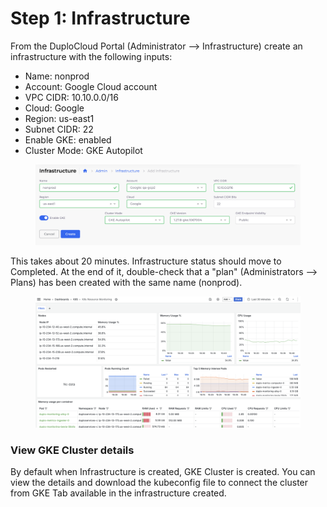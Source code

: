 # Step 1: Infrastructure

From the DuploCloud Portal (Administrator --> Infrastructure) create an infrastructure with the following inputs:

* Name: nonprod
* Account: Google Cloud account
* VPC CIDR: 10.10.0.0/16
* Cloud: Google
* Region: us-east1
* Subnet CIDR: 22
* Enable GKE: enabled
* Cluster Mode: GKE Autopilot



<figure><img src="../../.gitbook/assets/Screenshot 2024-02-12 at 5.08.04 PM.png" alt=""><figcaption></figcaption></figure>

This takes about 20 minutes.  Infrastructure status should move to Completed. At the end of it, double-check that a "plan" (Administrators --> Plans) has been created with the same name (nonprod).

<figure><img src="../../.gitbook/assets/image (4) (1).png" alt=""><figcaption></figcaption></figure>

### View GKE Cluster details

By default when Infrastructure is created, GKE Cluster is created. You can view the details and download the kubeconfig file to connect the cluster from GKE Tab available in the infrastructure created.

<figure><img src="../../.gitbook/assets/image (23) (3).png" alt=""><figcaption></figcaption></figure>
